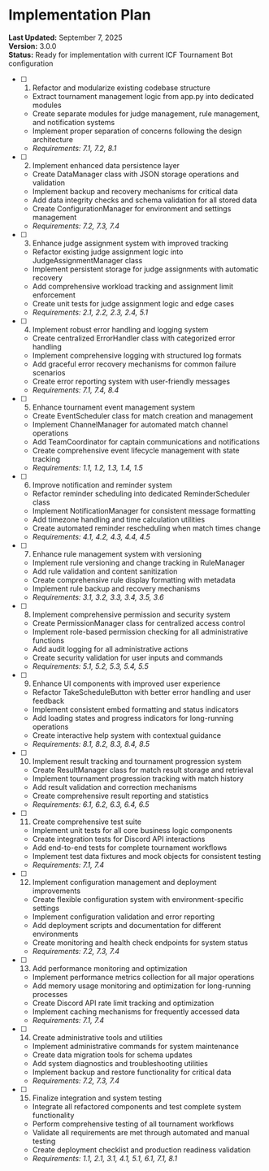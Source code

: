 # Implementation Plan

**Last Updated:** September 7, 2025  
**Version:** 3.0.0  
**Status:** Ready for implementation with current ICF Tournament Bot configuration

- [ ] 1. Refactor and modularize existing codebase structure
  - Extract tournament management logic from app.py into dedicated modules
  - Create separate modules for judge management, rule management, and notification systems
  - Implement proper separation of concerns following the design architecture
  - _Requirements: 7.1, 7.2, 8.1_

- [ ] 2. Implement enhanced data persistence layer
  - Create DataManager class with JSON storage operations and validation
  - Implement backup and recovery mechanisms for critical data
  - Add data integrity checks and schema validation for all stored data
  - Create ConfigurationManager for environment and settings management
  - _Requirements: 7.2, 7.3, 7.4_

- [ ] 3. Enhance judge assignment system with improved tracking
  - Refactor existing judge assignment logic into JudgeAssignmentManager class
  - Implement persistent storage for judge assignments with automatic recovery
  - Add comprehensive workload tracking and assignment limit enforcement
  - Create unit tests for judge assignment logic and edge cases
  - _Requirements: 2.1, 2.2, 2.3, 2.4, 5.1_

- [ ] 4. Implement robust error handling and logging system
  - Create centralized ErrorHandler class with categorized error handling
  - Implement comprehensive logging with structured log formats
  - Add graceful error recovery mechanisms for common failure scenarios
  - Create error reporting system with user-friendly messages
  - _Requirements: 7.1, 7.4, 8.4_

- [ ] 5. Enhance tournament event management system
  - Create EventScheduler class for match creation and management
  - Implement ChannelManager for automated match channel operations
  - Add TeamCoordinator for captain communications and notifications
  - Create comprehensive event lifecycle management with state tracking
  - _Requirements: 1.1, 1.2, 1.3, 1.4, 1.5_

- [ ] 6. Improve notification and reminder system
  - Refactor reminder scheduling into dedicated ReminderScheduler class
  - Implement NotificationManager for consistent message formatting
  - Add timezone handling and time calculation utilities
  - Create automated reminder rescheduling when match times change
  - _Requirements: 4.1, 4.2, 4.3, 4.4, 4.5_

- [ ] 7. Enhance rule management system with versioning
  - Implement rule versioning and change tracking in RuleManager
  - Add rule validation and content sanitization
  - Create comprehensive rule display formatting with metadata
  - Implement rule backup and recovery mechanisms
  - _Requirements: 3.1, 3.2, 3.3, 3.4, 3.5, 3.6_

- [ ] 8. Implement comprehensive permission and security system
  - Create PermissionManager class for centralized access control
  - Implement role-based permission checking for all administrative functions
  - Add audit logging for all administrative actions
  - Create security validation for user inputs and commands
  - _Requirements: 5.1, 5.2, 5.3, 5.4, 5.5_

- [ ] 9. Enhance UI components with improved user experience
  - Refactor TakeScheduleButton with better error handling and user feedback
  - Implement consistent embed formatting and status indicators
  - Add loading states and progress indicators for long-running operations
  - Create interactive help system with contextual guidance
  - _Requirements: 8.1, 8.2, 8.3, 8.4, 8.5_

- [ ] 10. Implement result tracking and tournament progression system
  - Create ResultManager class for match result storage and retrieval
  - Implement tournament progression tracking with match history
  - Add result validation and correction mechanisms
  - Create comprehensive result reporting and statistics
  - _Requirements: 6.1, 6.2, 6.3, 6.4, 6.5_

- [ ] 11. Create comprehensive test suite
  - Implement unit tests for all core business logic components
  - Create integration tests for Discord API interactions
  - Add end-to-end tests for complete tournament workflows
  - Implement test data fixtures and mock objects for consistent testing
  - _Requirements: 7.1, 7.4_

- [ ] 12. Implement configuration management and deployment improvements
  - Create flexible configuration system with environment-specific settings
  - Implement configuration validation and error reporting
  - Add deployment scripts and documentation for different environments
  - Create monitoring and health check endpoints for system status
  - _Requirements: 7.2, 7.3, 7.4_

- [ ] 13. Add performance monitoring and optimization
  - Implement performance metrics collection for all major operations
  - Add memory usage monitoring and optimization for long-running processes
  - Create Discord API rate limit tracking and optimization
  - Implement caching mechanisms for frequently accessed data
  - _Requirements: 7.1, 7.4_

- [ ] 14. Create administrative tools and utilities
  - Implement administrative commands for system maintenance
  - Create data migration tools for schema updates
  - Add system diagnostics and troubleshooting utilities
  - Implement backup and restore functionality for critical data
  - _Requirements: 7.2, 7.3, 7.4_

- [ ] 15. Finalize integration and system testing
  - Integrate all refactored components and test complete system functionality
  - Perform comprehensive testing of all tournament workflows
  - Validate all requirements are met through automated and manual testing
  - Create deployment checklist and production readiness validation
  - _Requirements: 1.1, 2.1, 3.1, 4.1, 5.1, 6.1, 7.1, 8.1_